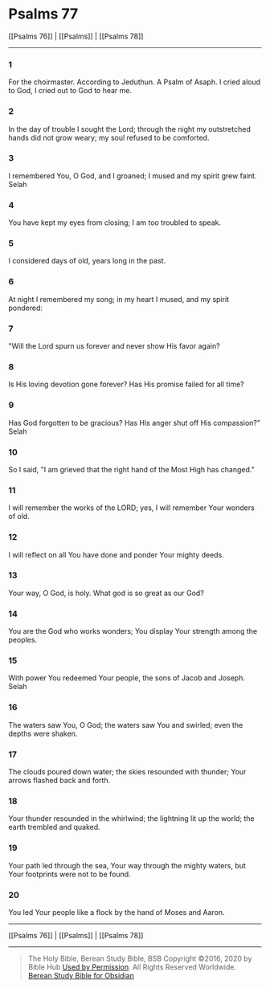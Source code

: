 # Psalms 77

[[Psalms 76]] | [[Psalms]] | [[Psalms 78]]

---

### 1
For the choirmaster. According to Jeduthun. A Psalm of Asaph. I cried aloud to God, I cried out to God to hear me.

### 2
In the day of trouble I sought the Lord; through the night my outstretched hands did not grow weary; my soul refused to be comforted.

### 3
I remembered You, O God, and I groaned; I mused and my spirit grew faint. Selah

### 4
You have kept my eyes from closing; I am too troubled to speak.

### 5
I considered days of old, years long in the past.

### 6
At night I remembered my song; in my heart I mused, and my spirit pondered:

### 7
"Will the Lord spurn us forever and never show His favor again?

### 8
Is His loving devotion gone forever? Has His promise failed for all time?

### 9
Has God forgotten to be gracious? Has His anger shut off His compassion?" Selah

### 10
So I said, "I am grieved that the right hand of the Most High has changed."

### 11
I will remember the works of the LORD; yes, I will remember Your wonders of old.

### 12
I will reflect on all You have done and ponder Your mighty deeds.

### 13
Your way, O God, is holy. What god is so great as our God?

### 14
You are the God who works wonders; You display Your strength among the peoples.

### 15
With power You redeemed Your people, the sons of Jacob and Joseph. Selah

### 16
The waters saw You, O God; the waters saw You and swirled; even the depths were shaken.

### 17
The clouds poured down water; the skies resounded with thunder; Your arrows flashed back and forth.

### 18
Your thunder resounded in the whirlwind; the lightning lit up the world; the earth trembled and quaked.

### 19
Your path led through the sea, Your way through the mighty waters, but Your footprints were not to be found.

### 20
You led Your people like a flock by the hand of Moses and Aaron.

---

[[Psalms 76]] | [[Psalms]] | [[Psalms 78]]

---

> The Holy Bible, Berean Study Bible, BSB
> Copyright &copy;2016, 2020 by Bible Hub
> [Used by Permission](https://berean.bible/terms.htm). All Rights Reserved Worldwide.
> [Berean Study Bible for Obsidian](https://github.com/gapmiss/berean-study-bible-for-obsidian)

